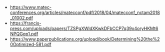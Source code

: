 - https://www.matec-conferences.org/articles/matecconf/pdf/2018/04/matecconf_nctam2018_01002.pdf
- https://francis-press.com/uploads/papers/TZSPgXWldXKwkDFbCCP7q39x4oryHKMt6NPQGqp1.pdf
- https://www.paperpublications.org/upload/book/Determining%20the%20Optimized-581.pdf

